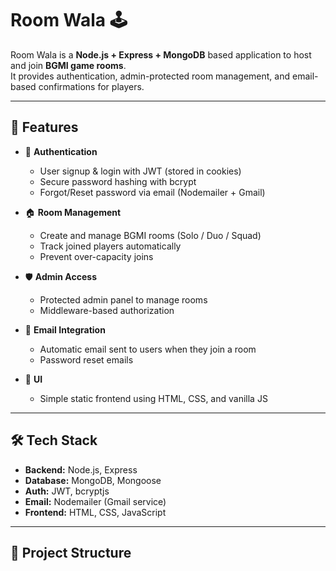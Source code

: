 # Room Wala 🕹️

Room Wala is a **Node.js + Express + MongoDB** based application to host and join **BGMI game rooms**.  
It provides authentication, admin-protected room management, and email-based confirmations for players.

---

## 🚀 Features
- 🔐 **Authentication**
  - User signup & login with JWT (stored in cookies)
  - Secure password hashing with bcrypt
  - Forgot/Reset password via email (Nodemailer + Gmail)

- 🏠 **Room Management**
  - Create and manage BGMI rooms (Solo / Duo / Squad)
  - Track joined players automatically
  - Prevent over-capacity joins

- 🛡️ **Admin Access**
  - Protected admin panel to manage rooms
  - Middleware-based authorization

- 📩 **Email Integration**
  - Automatic email sent to users when they join a room
  - Password reset emails

- 🎨 **UI**
  - Simple static frontend using HTML, CSS, and vanilla JS

---

## 🛠️ Tech Stack
- **Backend:** Node.js, Express
- **Database:** MongoDB, Mongoose
- **Auth:** JWT, bcryptjs
- **Email:** Nodemailer (Gmail service)
- **Frontend:** HTML, CSS, JavaScript

---

## 📂 Project Structure
